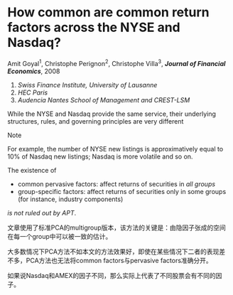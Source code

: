 # How common are common return factors across the NYSE and Nasdaq?
Amit Goyal<sup>1</sup>, Christophe Perignon<sup>2</sup>, Christophe Villa<sup>3</sup>, ***Journal of Financial Economics***, 2008

1. *Swiss Finance Institute, University of Lausanne*
2. *HEC Paris*
3. *Audencia Nantes School of Management and CREST-LSM*

While the NYSE and Nasdaq provide the same service, their underlying structures, rules, and governing principles are very different

> [!NOTE]
> For example, the number of NYSE new listings is approximatively equal to 10% of Nasdaq new listings; Nasdaq is more volatile and so on.


The existence of 

- common pervasive factors: affect returns of securities in *all groups*
- group-specific factors: affect returns of securities only in some groups (for instance, industry components)

*is not ruled out by APT*.


文章使用了标准PCA的multigroup版本，该方法的关键是：由隐因子张成的空间在每一个group中可以被一致的估计。

大多数情况下PCA方法不如本文的方法效果好，即使在某些情况下二者的表现差不多，PCA方法也无法将common factors与pervasive factors准确分开。


如果说Nasdaq和AMEX的因子不同，那么实际上代表了不同股票会有不同的因子。






